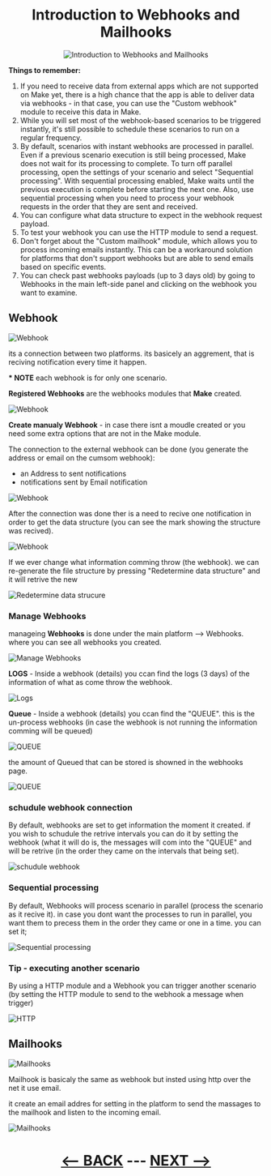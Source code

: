 <div align="center">

# Introduction to Webhooks and Mailhooks

![Introduction to Webhooks and Mailhooks](pic/l3introductiontowebhooks.gif)
</div>

__Things to remember:__

1. If you need to receive data from external apps which are not supported on Make yet, there is a high chance that the app is able to deliver data via webhooks - in that case, you can use the "Custom webhook" module to receive this data in Make.
2. While you will set most of the webhook-based scenarios to be triggered instantly, it's still possible to schedule these scenarios to run on a regular frequency.
3. By default, scenarios with instant webhooks are processed in parallel. Even if a previous scenario execution is still being processed, Make does not wait for its processing to complete. To turn off parallel processing, open the settings of your scenario and select "Sequential processing". With sequential processing enabled, Make waits until the previous execution is complete before starting the next one. Also, use sequential processing when you need to process your webhook requests in the order that they are sent and received.
4. You can configure what data structure to expect in the webhook request payload.
5. To test your webhook you can use the HTTP module to send a request.
6. Don't forget about the "Custom mailhook" module, which allows you to process incoming emails instantly. This can be a workaround solution for platforms that don't support webhooks but are able to send emails based on specific events.
7. You can check past webhooks payloads (up to 3 days old) by going to Webhooks in the main left-side panel and clicking on the webhook you want to examine.
 



## Webhook

![Webhook](pic/l3introductiontowebhooksaggrement.gif)

its a connection between two platforms. its basicely an aggrement, that is reciving notification every time it happen.

__* NOTE__ each webhook is for only one scenario.

__Registered Webhooks__ are the webhooks modules that __Make__ created.

![Webhook](pic/l3introductiontowebhooksregister.gif)

__Create manualy Webhook__ -  in case there isnt a moudle created or you need some extra options that are not in the Make module. 

The connection to the external webhook can be done (you generate the address or email on the cumsom webhook):
  * an Address to sent notifications
  * notifications sent by Email notification 

![Webhook](pic/l3introductiontowebhookscustom.gif)

After the connection was done ther is a need to recive one notification in order to get the data structure (you can see the mark showing the structure was recived).

![Webhook](pic/l3introductiontowebhooksstructuresuccess.gif)

If we ever change what information comming throw (the webhook). we can re-generate the file structure by pressing "Redetermine data structure" and it will retrive the new 

![Redetermine data strucure](pic/l3introductiontowebhooksredetermine.gif)


### Manage Webhooks

manageing __Webhooks__ is done under the main platform --> Webhooks. where you can see all webhooks you created.

![Manage Webhooks](pic/l3introductiontowebhookspage.gif)

__LOGS__ - Inside a webhook (details) you ccan find the logs (3 days) of the information of what as come throw the webhook.

![Logs](pic/l3introductiontowebhookslogs.gif)

__Queue__ - Inside a webhook (details) you ccan find the "QUEUE". this is the un-process webhooks (in case the webhook is not running the information comming will be queued)

![QUEUE](pic/l3introductiontowebhooksqueue.gif)

the amount of Queued that can be stored is showned in the webhooks page.

![QUEUE](pic/l3introductiontowebhooksqueueamount.gif)

### schudule webhook connection

By default, webhooks are set to get information the moment it created. if you wish to schudule the retrive intervals you can do it by setting the webhook (what it will do is, the messages will com into the "QUEUE" and will be retrive (in the order they came on the intervals that being set).

![schudule webhook](pic/l3introductiontowebhooksschudule.gif)

### Sequential processing

By default, Webhooks will process scenario in parallel (process the scenario as it recive it). in case you dont want the processes to run in parallel, you want them to precess them in the order they came or one in a time. you can set it;

![Sequential processing](pic/l3introductiontowebhookssequental.gif)


### Tip - executing another scenario

By using a HTTP module and a Webhook you can trigger another scenario (by setting the HTTP module to send to the webhook a message when trigger)

![HTTP](pic/l3introductiontowebhookshttp.gif)

## Mailhooks

![Mailhooks](pic/l3introductiontowebhooksmailhooks.gif)

Mailhook is basicaly the same as webhook but insted using http over the net it use email.

it create an email addres for setting in the platform to send the massages to the mailhook and listen to the incoming email.

![Mailhooks](pic/l3introductiontowebhooksemailaddress.gif)



<div align="center">


  
# [<-- BACK](l3introductiontoerrorhandeling.md) --- [NEXT -->](l3planningandbestpractices.md)
</div>
